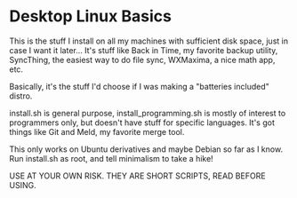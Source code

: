 # Desktop Linux Basics

This is the stuff I install on all my machines with sufficient disk space, just in case I want it later...
It's stuff like Back in Time, my favorite backup utility, SyncThing, the easiest way to do file sync,
WXMaxima, a nice math app, etc.

Basically, it's the stuff I'd choose if I was making a "batteries included" distro.

install.sh is general purpose, install_programming.sh is mostly of interest to programmers only, but
doesn't have stuff for specific languages. It's got things like Git and Meld, my favorite merge tool.

This only works on Ubuntu derivatives and maybe Debian so far as I know. Run install.sh as root, and tell minimalism
to take a hike! 

USE AT YOUR OWN RISK. THEY ARE SHORT SCRIPTS, READ BEFORE USING.
